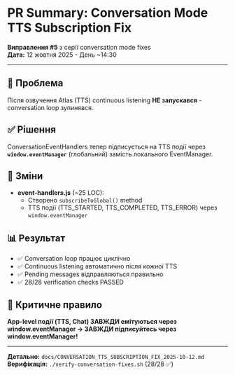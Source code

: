 # PR Summary: Conversation Mode TTS Subscription Fix

**Виправлення #5** з серії conversation mode fixes  
**Дата:** 12 жовтня 2025 - День ~14:30

---

## 🔴 Проблема
Після озвучення Atlas (TTS) continuous listening **НЕ запускався** - conversation loop зупинявся.

## ✅ Рішення
ConversationEventHandlers тепер підписується на TTS події через **`window.eventManager`** (глобальний) замість локального EventManager.

## 🔧 Зміни
- **event-handlers.js** (~25 LOC):
  - Створено `subscribeToGlobal()` method
  - TTS події (TTS_STARTED, TTS_COMPLETED, TTS_ERROR) через `window.eventManager`

## 📊 Результат
- ✅ Conversation loop працює циклічно
- ✅ Continuous listening автоматично після кожної TTS
- ✅ Pending messages відправляються правильно
- ✅ 28/28 verification checks PASSED

## 🎯 Критичне правило
**App-level події (TTS, Chat) ЗАВЖДИ емітуються через window.eventManager → ЗАВЖДИ підписуйтесь через window.eventManager!**

---

**Детально:** `docs/CONVERSATION_TTS_SUBSCRIPTION_FIX_2025-10-12.md`  
**Верифікація:** `./verify-conversation-fixes.sh` (28/28 ✅)

